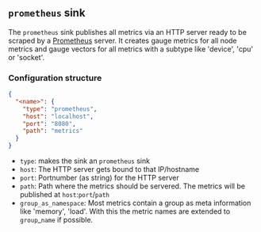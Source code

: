## `prometheus` sink

The `prometheus` sink publishes all metrics via an HTTP server ready to be scraped by a [Prometheus](https://prometheus.io) server. It creates gauge metrics for all node metrics and gauge vectors for all metrics with a subtype like 'device', 'cpu' or 'socket'. 


### Configuration structure

```json
{
  "<name>": {
    "type": "prometheus",
    "host": "localhost",
    "port": "8080",
    "path": "metrics"
  }
}
```

- `type`: makes the sink an `prometheus` sink
- `host`: The HTTP server gets bound to that IP/hostname
- `port`: Portnumber (as string) for the HTTP server
- `path`: Path where the metrics should be servered. The metrics will be published at `host`:`port`/`path`
- `group_as_namespace`: Most metrics contain a group as meta information like 'memory', 'load'. With this the metric names are extended to `group`_`name` if possible.
